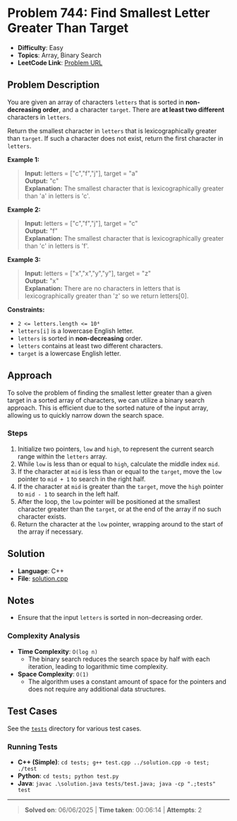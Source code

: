# Problem 744: Find Smallest Letter Greater Than Target

- **Difficulty**: Easy
- **Topics**: Array, Binary Search
- **LeetCode Link**: [Problem URL](https://leetcode.com/problems/find-smallest-letter-greater-than-target/)

## Problem Description

You are given an array of characters `letters` that is sorted in **non-decreasing order**, and a character `target`. There are **at least two different** characters in `letters`.

Return the smallest character in `letters` that is lexicographically greater than `target`. If such a character does not exist, return the first character in `letters`.

**Example 1:**

> **Input:** letters = ["c","f","j"], target = "a"  
> **Output:** "c"  
> **Explanation:** The smallest character that is lexicographically greater than 'a' in letters is 'c'.

**Example 2:**

> **Input:** letters = ["c","f","j"], target = "c"  
> **Output:** "f"  
> **Explanation:** The smallest character that is lexicographically greater than 'c' in letters is 'f'.

**Example 3:**

> **Input:** letters = ["x","x","y","y"], target = "z"  
> **Output:** "x"  
> **Explanation:** There are no characters in letters that is lexicographically greater than 'z' so we return letters[0].

**Constraints:**

- `2 <= letters.length <= 10⁴`
- `letters[i]` is a lowercase English letter.
- `letters` is sorted in **non-decreasing** order.
- `letters` contains at least two different characters.
- `target` is a lowercase English letter.

## Approach

To solve the problem of finding the smallest letter greater than a given target in a sorted array of characters, we can utilize a binary search approach. This is efficient due to the sorted nature of the input array, allowing us to quickly narrow down the search space.

### Steps

1. Initialize two pointers, `low` and `high`, to represent the current search range within the `letters` array.
2. While `low` is less than or equal to `high`, calculate the middle index `mid`.
3. If the character at `mid` is less than or equal to the `target`, move the `low` pointer to `mid + 1` to search in the right half.
4. If the character at `mid` is greater than the `target`, move the `high` pointer to `mid - 1` to search in the left half.
5. After the loop, the `low` pointer will be positioned at the smallest character greater than the `target`, or at the end of the array if no such character exists.
6. Return the character at the `low` pointer, wrapping around to the start of the array if necessary.

## Solution

- **Language**: C++
- **File**: [solution.cpp](solution.cpp)

## Notes

- Ensure that the input `letters` is sorted in non-decreasing order.

### Complexity Analysis

- **Time Complexity**: `O(log n)`
  - The binary search reduces the search space by half with each iteration, leading to logarithmic time complexity.
- **Space Complexity**: `O(1)`
  - The algorithm uses a constant amount of space for the pointers and does not require any additional data structures.

## Test Cases

See the [`tests`](./tests/) directory for various test cases.

### Running Tests

- **C++ (Simple)**: `cd tests; g++ test.cpp ../solution.cpp -o test; ./test`
- **Python**: `cd tests; python test.py`
- **Java**: `javac .\solution.java tests/test.java; java -cp ".;tests" test`

---

> **Solved on**: 06/06/2025 |
> **Time taken**: 00:06:14 |
> **Attempts**: 2
